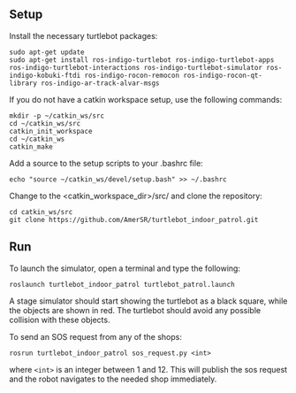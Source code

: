 ## Setup

Install the necessary turtlebot packages:

```
sudo apt-get update
sudo apt-get install ros-indigo-turtlebot ros-indigo-turtlebot-apps ros-indigo-turtlebot-interactions ros-indigo-turtlebot-simulator ros-indigo-kobuki-ftdi ros-indigo-rocon-remocon ros-indigo-rocon-qt-library ros-indigo-ar-track-alvar-msgs
```

If you do not have a catkin workspace setup, use the following commands:

```
mkdir -p ~/catkin_ws/src
cd ~/catkin_ws/src
catkin_init_workspace
cd ~/catkin_ws
catkin_make
```

Add a source to the setup scripts to your .bashrc file:
```
echo "source ~/catkin_ws/devel/setup.bash" >> ~/.bashrc
```

Change to the <catkin_workspace_dir>/src/ and clone the repository:

```
cd catkin_ws/src
git clone https://github.com/AmerSR/turtlebot_indoor_patrol.git
```

## Run
To launch the simulator, open a terminal and type the following:

```
roslaunch turtlebot_indoor_patrol turtlebot_patrol.launch
```

A stage simulator should start showing the turtlebot as a black square, while the objects are shown in red. The turtlebot should avoid any possible collision with these objects.

To send an SOS request from any of the shops:
```
rosrun turtlebot_indoor_patrol sos_request.py <int>
```

where `<int>` is an integer between 1 and 12. This will publish the sos request and the robot navigates to the needed shop immediately.


